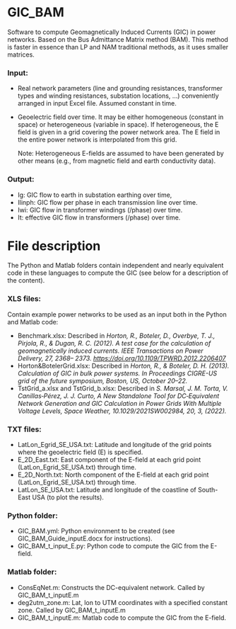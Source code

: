 # GIC_BAM
Software to compute Geomagnetically Induced Currents (GIC) in power networks. Based on the Bus Admittance Matrix method (BAM). This method is faster in essence than LP and NAM traditional methods, as it uses smaller matrices.

### Input:

 - Real network parameters (line and grounding resistances, transformer types and winding resistances, substation locations, ...) conveniently arranged in input Excel file. Assumed constant in time.

 - Geoelectric field over time. It may be either homogeneous (constant in space) or heterogeneous (variable in space). If heterogeneous, the E field is given in a grid covering the power network area. The E field in the entire power network is interpolated from this grid.

      Note: Heterogeneous E-fields are assumed to have been generated by other means (e.g., from magnetic field and earth conductivity data).

### Output:
 - Ig: GIC flow to earth in substation earthing over time,
 - Ilinph: GIC flow per phase in each transmission line over time.
 - Iwi: GIC flow in transformer windings (/phase) over time.
 - It: effective GIC flow in transformers (/phase) over time.
 
# File description
The Python and Matlab folders contain independent and nearly equivalent code in these languages to compute the GIC (see below for a description of the content).

### XLS files:
Contain example power networks to be used as an input both in the Python and Matlab code:
- Benchmark.xlsx: Described in *Horton, R., Boteler, D., Overbye, T. J., Pirjola, R., & Dugan, R. C. (2012). A test case for the calculation of geomagnetically induced currents. IEEE Transactions on Power Delivery, 27, 2368– 2373. https://doi.org/10.1109/TPWRD.2012.2206407*
- Horton&BotelerGrid.xlsx: Described in *Horton, R., & Boteler, D. H. (2013). Calculation of GIC in bulk power systems. In Proceedings CIGRE-US grid of the future symposium, Boston, US, October 20–22.*
- TstGrid_a.xlsx and TstGrid_b.xlsx: Described in *S. Marsal, J. M. Torta, V. Canillas‐Pérez, J. J. Curto, A New Standalone Tool for DC‐Equivalent Network Generation and GIC Calculation in Power Grids With Multiple Voltage Levels, Space Weather, 10.1029/2021SW002984, 20, 3, (2022).*

### TXT files:
- LatLon_Egrid_SE_USA.txt: Latitude and longitude of the grid points where the geoelectric field (E) is specified.
- E_2D_East.txt: East component of the E-field at each grid point (LatLon_Egrid_SE_USA.txt) through time.
- E_2D_North.txt: North component of the E-field at each grid point (LatLon_Egrid_SE_USA.txt) through time.
- LatLon_SE_USA.txt: Latitude and longitude of the coastline of South-East USA (to plot the results).

### Python folder:
- GIC_BAM.yml: Python environment to be created (see GIC_BAM_Guide_inputE.docx for instructions).
- GIC_BAM_t_input_E.py: Python code to compute the GIC from the E-field.

### Matlab folder:
- ConsEqNet.m: Constructs the DC-equivalent network. Called by GIC_BAM_t_inputE.m
- deg2utm_zone.m: Lat, lon to UTM coordinates with a specified constant zone. Called by GIC_BAM_t_inputE.m
- GIC_BAM_t_inputE.m: Matlab code to compute the GIC from the E-field.
